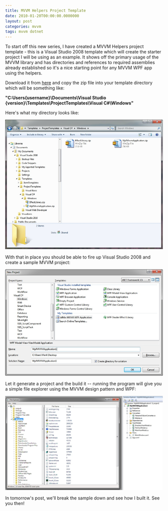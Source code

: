 ```yaml
---
title: MVVM Helpers Project Template
date: 2010-01-20T00:00:00.0000000
layout: post
categories: mvvm
tags: mvvm dotnet
---
```


To start off this new series, I have created a MVVM Helpers project template - this is a Visual Studio 2008 template which will create the starter project I will be using as an example. It shows off the primary usage of the MVVM library and has directories and references to required assemblies already established so it's a nice starting point for any MVVM WPF app using the helpers.  
  
Download it from [here](/samples/WpfMvvmApplication.zip) and copy the zip file into your template directory which will be something like:  
  
**"C\:Users\{username}\Documents\Visual Studio {version}\Templates\ProjectTemplates\Visual C#\Windows"**

Here's what my directory looks like:  
  
![templatedir.jpg](/images/templatedir.jpg)

With that in place you should be able to fire up Visual Studio 2008 and create a sample MVVM project:

![project_screen.jpg](/images/project_screen.jpg)

Let it generate a project and the build it -- running the program will give you a simple file explorer using the MVVM design pattern and WPF:

![sample-run1.jpg](/images/sample-run1.jpg)

In tomorrow's post, we'll break the sample down and see how I built it. See you then!
